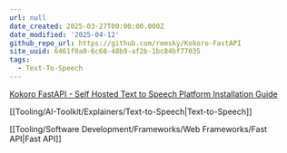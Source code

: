 ```yaml
---
url: null
date_created: 2025-03-27T00:00:00.000Z
date_modified: '2025-04-12'
github_repo_url: https://github.com/remsky/Kokoro-FastAPI
site_uuid: 6461f0a0-6c68-48b9-af2b-1bc84bf77035
tags:
  - Text-To-Speech
---
```















































[Kokoro FastAPI - Self Hosted Text to Speech Platform Installation Guide](https://noted.lol/kokoro-fastapi/)

[[Tooling/AI-Toolkit/Explainers/Text-to-Speech|Text-to-Speech]]

[[Tooling/Software Development/Frameworks/Web Frameworks/Fast API|Fast API]]

